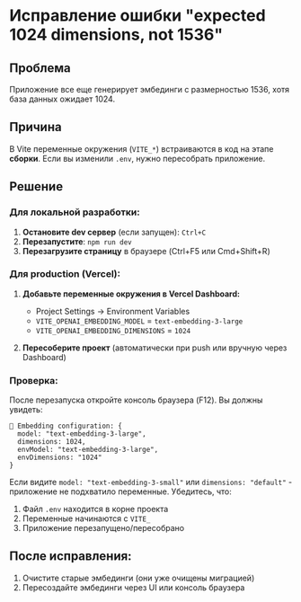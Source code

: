 # Исправление ошибки "expected 1024 dimensions, not 1536"

## Проблема
Приложение все еще генерирует эмбединги с размерностью 1536, хотя база данных ожидает 1024.

## Причина
В Vite переменные окружения (`VITE_*`) встраиваются в код на этапе **сборки**. Если вы изменили `.env`, нужно пересобрать приложение.

## Решение

### Для локальной разработки:
1. **Остановите dev сервер** (если запущен): `Ctrl+C`
2. **Перезапустите**: `npm run dev`
3. **Перезагрузите страницу** в браузере (Ctrl+F5 или Cmd+Shift+R)

### Для production (Vercel):
1. **Добавьте переменные окружения в Vercel Dashboard:**
   - Project Settings → Environment Variables
   - `VITE_OPENAI_EMBEDDING_MODEL` = `text-embedding-3-large`
   - `VITE_OPENAI_EMBEDDING_DIMENSIONS` = `1024`

2. **Пересоберите проект** (автоматически при push или вручную через Dashboard)

### Проверка:
После перезапуска откройте консоль браузера (F12). Вы должны увидеть:
```
🔧 Embedding configuration: {
  model: "text-embedding-3-large",
  dimensions: 1024,
  envModel: "text-embedding-3-large",
  envDimensions: "1024"
}
```

Если видите `model: "text-embedding-3-small"` или `dimensions: "default"` - приложение не подхватило переменные. Убедитесь, что:
1. Файл `.env` находится в корне проекта
2. Переменные начинаются с `VITE_`
3. Приложение перезапущено/пересобрано

## После исправления:
1. Очистите старые эмбединги (они уже очищены миграцией)
2. Пересоздайте эмбединги через UI или консоль браузера

